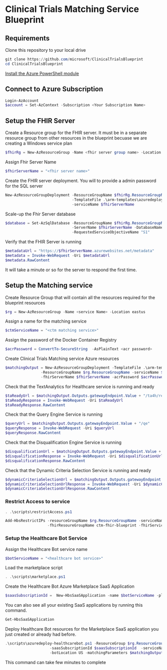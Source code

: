 # Clinical Trials Matching Service Blueprint

## Requirements

Clone this repository to your local drive

```Powershell
git clone https://github.com/microsoft/ClinicalTrialsBlueprint
cd ClinicalTrialsBlueprint
```

[Install the Azure PowerShell module](https://docs.microsoft.com/en-us/powershell/azure/install-az-ps?view=azps-3.3.0)

## Connect to Azure Subscription

```PowerShell
Login-AzAccount
$account = Set-AzContext -Subscription <Your Subscription Name>
```

## Setup the FHIR Server

Create a Resource group for the FHIR server. It must be in a separate resource group from other resources in the blueprint becuase we are creating a Windows service plan

```PowerShell
$fhirRg = New-AzResourceGroup -Name <fhir server group name> -Location eastus
```

Assign Fhir Server Name

```PowerShell
$fhirServerName = "<fhir server name>"
```

Create the FHIR server deployment. You will to provide a admin password for the SQL server

```PowerShell
New-AzResourceGroupDeployment -ResourceGroupName $fhirRg.ResourceGroupName `
                              -TemplateFile .\arm-templates\azuredeploy-fhir.json `
                              -serviceName $fhirServerName
```

Scale-up the Fhir Server database

```Powershell
$database = Set-AzSqlDatabase -ResourceGroupName $fhirRg.ResourceGroupName  `
                              -ServerName $fhirServerName -DatabaseName FHIR -Edition "Standard" `
                              -RequestedServiceObjectiveName "S1"  
```

Verify that the FHIR Server is running

```PowerShell
$metadataUrl = "https://$fhirServerName.azurewebsites.net/metadata" 
$metadata = Invoke-WebRequest -Uri $metadataUrl
$metadata.RawContent
```

It will take a minute or so for the server to respond the first time.

## Setup the Matching service

Create Resource Group that will contain all the resources required for the blueprint resources

```PowerShell
$rg = New-AzResourceGroup -Name <service Name> -Location eastus
```

Assign a name for the matching service

```Powershell
$ctmServiceName = "<ctm matching service>"
```

Assign the password of the Docker Container Registry

```Powershell
$acrPassword = ConvertTo-SecureString  -AsPlainText <acr password>
```

Create Clinical Trials Matching service Azure resources

```Powershell
$matchingOutput = New-AzResourceGroupDeployment -TemplateFile .\arm-templates\azuredeploy-ctm.json `
                -ResourceGroupName $rg.ResourceGroupName -serviceName $ctmServiceName `
                -fhirServerName $fhirServerName -acrPassword $acrPassword
```

Check that the TextAnalytics for Healthcare service is running and ready

```powershell
$taReadyUrl = $matchingOutput.Outputs.gatewayEndpoint.Value + "/ta4h/ready"
$taReadyResponse = Invoke-WebRequest -Uri $taReadyUrl
$taReadyResponse.RawContent
```

Check that the Query Engine Service is running

```powershell
$queryUrl = $matchingOutput.Outputs.gatewayEndpoint.Value + "/qe"
$queryResponse = Invoke-WebRequest -Uri $queryUrl
$queryResponse.RawContent
```

Check that the Disqualification Engine Service is running

```powershell
$disqualificationUrl = $matchingOutput.Outputs.gatewayEndpoint.Value + "/disq"
$disqualificationResponse = Invoke-WebRequest -Uri $disqualificationUrl
$disqualificationResponse.RawContent
```

Check that the Dynamic Criteria Selection Service is running and ready

```powershell
$dynamicCriteriaSelectionUrl = $matchingOutput.Outputs.gatewayEndpoint.Value + "/dcs"
$dynamicCriteriaSelectionUrlResponse = Invoke-WebRequest -Uri $dynamicCriteriaSelectionUrl
$dynamicCriteriaSelectionUrlResponse.RawContent
```

### Restrict Access to service

```Powershell
. .\scripts\restrictAccess.ps1
```

```powershell
Add-HbsRestrictIPs -resourceGroupName $rg.ResourceGroupName -serviceName $ctmServiceName `
                   -fhirResoureGroupName ctm-fhir-blueprint -fhirServiceName $fhirServerName
```

### Setup the Healthcare Bot Service

Assign the Healthcare Bot service name 

```Powershell
$botServiceName = "<healthcare bot service>"
```

Load the marketplace script

```powershell
. .\scripts\marketplace.ps1
```

Create the Healthcare Bot Azure Marketplace SaaS Application

```powershell
$saasSubscriptionId =  New-HbsSaaSApplication -name $botServiceName -planId free
```

You can also see all your existing SaaS applications by running this command. 

```powershell
Get-HbsSaaSApplication
```

Deploy Healthcare Bot resources for the Marketplace SaaS application you just created or already had before.

```powershell
.\scripts\azuredeploy-healthcarebot.ps1 -ResourceGroup $rg.ResourceGroupName `
                    -saasSubscriptionId $saasSubscriptionId  -serviceName $botServiceName `
                    -botLocation US -matchingParameters $matchingOutput.Outputs -restoreCtti restoreCttiDb
```

This command can take few minutes to complete
